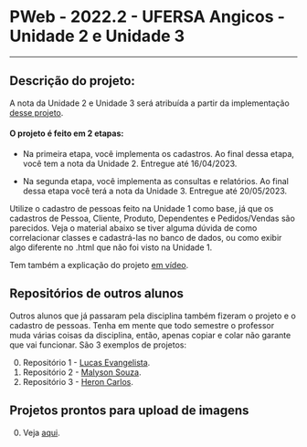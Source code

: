 # PWeb - 2022.2 - UFERSA Angicos - Unidade 2 e Unidade 3

---

## Descrição do projeto:
A nota da Unidade 2 e Unidade 3 será atribuída a partir da implementação [desse projeto](https://drive.google.com/open?id=1UUwexsOkzN7AoTFTOe0B9cQ_H4Km_ZJu).

#### O projeto é feito em 2 etapas:

- Na primeira etapa, você implementa os cadastros. Ao final dessa etapa, você tem a nota da Unidade 2. Entregue até 16/04/2023.

- Na segunda etapa, você implementa as consultas e relatórios. Ao final dessa etapa você terá a nota da Unidade 3. Entregue até 20/05/2023.

Utilize o cadastro de pessoas feito na Unidade 1 como base, já que os cadastros de Pessoa, Cliente, Produto, Dependentes e Pedidos/Vendas são parecidos. Veja o material abaixo se tiver alguma dúvida de como correlacionar classes e cadastrá-las no banco de dados, ou como exibir algo diferente no .html que não foi visto na Unidade 1.

Tem também a explicação do projeto [em vídeo](#).

## Repositórios de outros alunos

Outros alunos que já passaram pela disciplina também fizeram o projeto e o cadastro de pessoas. Tenha em mente que todo semestre o professor muda várias coisas da disciplina, então, apenas copiar e colar não garante que vai funcionar. São 3 exemplos de projetos:

0. Repositório 1 - [Lucas Evangelista](https://github.com/mulucas/pweb_2020.2_lucasQueiroz).
1. Repositório 2 - [Malyson Souza](https://github.com/malysonb/pweb_2020.2_MalysonSouza).
2. Repositório 3 - [Heron Carlos](https://github.com/HeronCSS/pweb_2021.2_heronCarlos).

## Projetos prontos para upload de imagens
0. Veja [aqui](SpringImageUpload/).